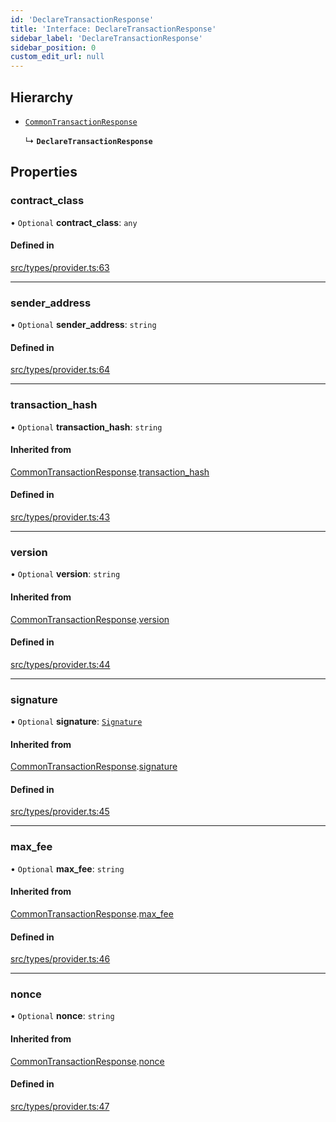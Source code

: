 ```yaml
---
id: 'DeclareTransactionResponse'
title: 'Interface: DeclareTransactionResponse'
sidebar_label: 'DeclareTransactionResponse'
sidebar_position: 0
custom_edit_url: null
---
```


## Hierarchy

- [`CommonTransactionResponse`](CommonTransactionResponse.md)

  ↳ **`DeclareTransactionResponse`**

## Properties

### contract_class

• `Optional` **contract_class**: `any`

#### Defined in

[src/types/provider.ts:63](https://github.com/0xs34n/starknet.js/blob/develop/src/types/provider.ts#L63)

---

### sender_address

• `Optional` **sender_address**: `string`

#### Defined in

[src/types/provider.ts:64](https://github.com/0xs34n/starknet.js/blob/develop/src/types/provider.ts#L64)

---

### transaction_hash

• `Optional` **transaction_hash**: `string`

#### Inherited from

[CommonTransactionResponse](CommonTransactionResponse.md).[transaction_hash](CommonTransactionResponse.md#transaction_hash)

#### Defined in

[src/types/provider.ts:43](https://github.com/0xs34n/starknet.js/blob/develop/src/types/provider.ts#L43)

---

### version

• `Optional` **version**: `string`

#### Inherited from

[CommonTransactionResponse](CommonTransactionResponse.md).[version](CommonTransactionResponse.md#version)

#### Defined in

[src/types/provider.ts:44](https://github.com/0xs34n/starknet.js/blob/develop/src/types/provider.ts#L44)

---

### signature

• `Optional` **signature**: [`Signature`](../modules.md#signature)

#### Inherited from

[CommonTransactionResponse](CommonTransactionResponse.md).[signature](CommonTransactionResponse.md#signature)

#### Defined in

[src/types/provider.ts:45](https://github.com/0xs34n/starknet.js/blob/develop/src/types/provider.ts#L45)

---

### max_fee

• `Optional` **max_fee**: `string`

#### Inherited from

[CommonTransactionResponse](CommonTransactionResponse.md).[max_fee](CommonTransactionResponse.md#max_fee)

#### Defined in

[src/types/provider.ts:46](https://github.com/0xs34n/starknet.js/blob/develop/src/types/provider.ts#L46)

---

### nonce

• `Optional` **nonce**: `string`

#### Inherited from

[CommonTransactionResponse](CommonTransactionResponse.md).[nonce](CommonTransactionResponse.md#nonce)

#### Defined in

[src/types/provider.ts:47](https://github.com/0xs34n/starknet.js/blob/develop/src/types/provider.ts#L47)
